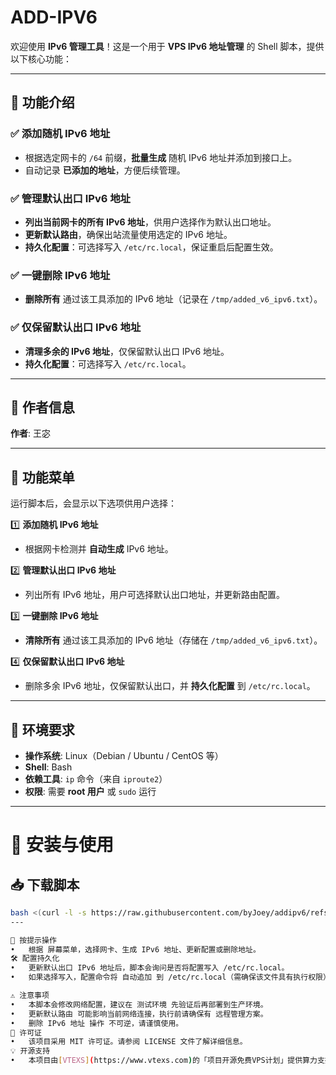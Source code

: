 # ADD-IPV6  
欢迎使用 **IPv6 管理工具**！这是一个用于 **VPS IPv6 地址管理** 的 Shell 脚本，提供以下核心功能：

---

## 📌 功能介绍  

### ✅ 添加随机 IPv6 地址  
- 根据选定网卡的 `/64` 前缀，**批量生成** 随机 IPv6 地址并添加到接口上。  
- 自动记录 **已添加的地址**，方便后续管理。  

### ✅ 管理默认出口 IPv6 地址  
- **列出当前网卡的所有 IPv6 地址**，供用户选择作为默认出口地址。  
- **更新默认路由**，确保出站流量使用选定的 IPv6 地址。  
- **持久化配置**：可选择写入 `/etc/rc.local`，保证重启后配置生效。  

### ✅ 一键删除 IPv6 地址  
- **删除所有** 通过该工具添加的 IPv6 地址（记录在 `/tmp/added_v6_ipv6.txt`）。  

### ✅ 仅保留默认出口 IPv6 地址  
- **清理多余的 IPv6 地址**，仅保留默认出口 IPv6 地址。  
- **持久化配置**：可选择写入 `/etc/rc.local`。  

---

## 📌 作者信息  
**作者**: 王宓  

---

## 📌 功能菜单  
运行脚本后，会显示以下选项供用户选择：

1️⃣ **添加随机 IPv6 地址**  
   - 根据网卡检测并 **自动生成** IPv6 地址。  

2️⃣ **管理默认出口 IPv6 地址**  
   - 列出所有 IPv6 地址，用户可选择默认出口地址，并更新路由配置。  

3️⃣ **一键删除 IPv6 地址**  
   - **清除所有** 通过该工具添加的 IPv6 地址（存储在 `/tmp/added_v6_ipv6.txt`）。  

4️⃣ **仅保留默认出口 IPv6 地址**  
   - 删除多余 IPv6 地址，仅保留默认出口，并 **持久化配置** 到 `/etc/rc.local`。  

---

## 📌 环境要求  
- **操作系统**: Linux（Debian / Ubuntu / CentOS 等）  
- **Shell**: Bash  
- **依赖工具**: `ip` 命令（来自 `iproute2`）  
- **权限**: 需要 **root 用户** 或 `sudo` 运行  

---

# 🚀 安装与使用  

## 📥 下载脚本  
```sh
bash <(curl -l -s https://raw.githubusercontent.com/byJoey/addipv6/refs/heads/main/addipv6.sh)
---

📌 按提示操作
•	根据 屏幕菜单，选择网卡、生成 IPv6 地址、更新配置或删除地址。
🛠 配置持久化
•	更新默认出口 IPv6 地址后，脚本会询问是否将配置写入 /etc/rc.local。
•	如果选择写入，配置命令将 自动追加 到 /etc/rc.local（需确保该文件具有执行权限）。

⚠️ 注意事项
•	本脚本会修改网络配置，建议在 测试环境 先验证后再部署到生产环境。
•	更新默认路由 可能影响当前网络连接，执行前请确保有 远程管理方案。
•	删除 IPv6 地址 操作 不可逆，请谨慎使用。
📜 许可证
•	该项目采用 MIT 许可证。请参阅 LICENSE 文件了解详细信息。
💡 开源支持 
•	本项目由[VTEXS](https://www.vtexs.com)的「项目开源免费VPS计划」提供算力支持。 感谢 [VTEXS](https://www.vtexs.com) 对开源社区的支持！ 标题大写调整格式层次分明



